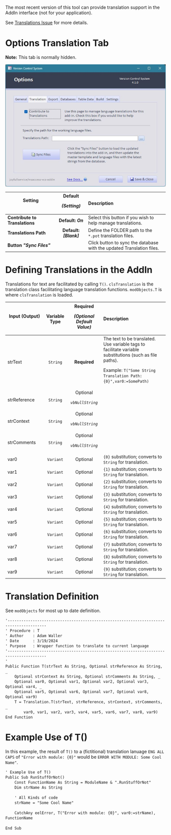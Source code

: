 
The most recent version of this tool can provide translation support in the AddIn interface (not for your application).


See [Translations Issue](https://github.com/joyfullservice/msaccess-vcs-integration/issues/87) for more details.


# Options Translation Tab 

**Note:** This tab is normally hidden.

![General Options Tab](img/options-Translation.jpg)

|Setting <img width = 175> |**Default** <p> *(Setting)*|Description
|-|:-:|:-
|**Contribute to Translations**|**Default: _On_**|Select this button if you wish to help manage translations.
|**Translations Path**|**Default: _[Blank]_**|Define the FOLDER path to the `*.pot` translation files.
|**Button _"Sync Files"_**||Click button to sync the database with the updated Translation files.


# Defining Translations in the AddIn

Translations for text are facilitated by calling `T()`. `clsTranslation` is the translation class facilitating language translation functions. `modObjects.T` is where `clsTranslation` is loaded.

|Input (Output) <img width = 175>|Variable Type|**Required** <p> *(Optional Default Value)*|Description
|-|:-:|:-:|:-
|strText|`String`|**Required**|The text to be translated. Use variable tags to facilitate variable substitutions (such as file paths).<p>Example: `T("Some String Translation Path: {0}",var0:=SomePath)`
|strReference|`String`|Optional <p>_`vbNullString`_|
|strContext|`String`|Optional <p>_`vbNullString`_|
|strComments|`String`|Optional <p>_`vbNullString`_|
|var0|`Variant`|Optional|`{0}` substitution; converts to `String` for translation.
|var1|`Variant`|Optional|`{1}` substitution; converts to `String` for translation.
|var2|`Variant`|Optional|`{2}` substitution; converts to `String` for translation.
|var3|`Variant`|Optional|`{3}` substitution; converts to `String` for translation.
|var4|`Variant`|Optional|`{4}` substitution; converts to `String` for translation.
|var5|`Variant`|Optional|`{5}` substitution; converts to `String` for translation.
|var6|`Variant`|Optional|`{6}` substitution; converts to `String` for translation.
|var7|`Variant`|Optional|`{7}` substitution; converts to `String` for translation.
|var8|`Variant`|Optional|`{8}` substitution; converts to `String` for translation.
|var9|`Variant`|Optional|`{9}` substitution; converts to `String` for translation.


# Translation Definition

See `modObjects` for most up to date definition.

```VBA
'---------------------------------------------------------------------------------------
' Procedure : T
' Author    : Adam Waller
' Date      : 3/19/2024
' Purpose   : Wrapper function to translate to current language
'---------------------------------------------------------------------------------------
'
Public Function T(strText As String, Optional strReference As String, _
    Optional strContext As String, Optional strComments As String, _
    Optional var0, Optional var1, Optional var2, Optional var3, Optional var4, _
    Optional var5, Optional var6, Optional var7, Optional var8, Optional var9)
    T = Translation.T(strText, strReference, strContext, strComments, _
        var0, var1, var2, var3, var4, var5, var6, var7, var8, var9)
End Function
```

# Example Use of T()
In this example, the result of `T()` to a (fictitional) translation lanuage `ENG ALL CAPS` of `"Error with module: {0}"` would be `ERROR WITH MODULE: Some Cool Name"`.

```VBA
' Example Use of T()
Public Sub RunStuffOrNot()
    Const FunctionName As String = ModuleName & ".RunStuffOrNot"
    Dim strName As String

    ' All Kinds of code
    strName = "Some Cool Name"

    CatchAny eelError, T("Error with module: {0}", var0:=strName), FunctionName

End Sub
```